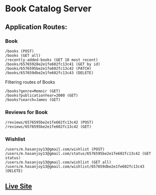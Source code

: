 # Book Catalog Server

## Application Routes:

### Book

```
/books (POST)
/books (GET all)
/recently-added-books (GET 10 most recent)
/books/65765928e2e1fe602fc13c41 (GET by id)
/books/6576595be2e1fe602fc13c42 (PATCH)
/books/657659dbe2e1fe602fc13c43 (DELETE)
```

Filtering routes of Books

```
/books?genre=Memoir (GET)
/books?publicationYear=2000 (GET)
/books?search=James (GET)
```

### Reviews for Book

```
/reviews/6576595be2e1fe602fc13c42 (POST)
/reviews/6576595be2e1fe602fc13c42 (GET)
```

### Wishlist

```
/users/m.hasanjoy13@gmail.com/wishlist (POST)
/users/m.hasanjoy13@gmail.com/status/6576595be2e1fe602fc13c42 (GET status)
/users/m.hasanjoy13@gmail.com/wishlist (GET all)
/users/m.hasanjoy13@gmail.com/wishlist/657659dbe2e1fe602fc13c43 (DELETE)
```

## [Live Site](https://book-catalog-server-mhasanjoy.vercel.app/)
